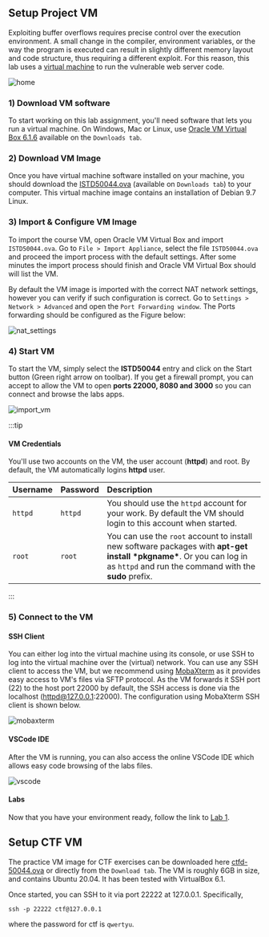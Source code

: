 ## Setup Project VM

Exploiting buffer overflows requires precise control over the execution environment. A small change in the compiler, environment variables, or the way the program is executed can result in slightly different memory layout and code structure, thus requiring a different exploit. For this reason, this lab uses a [virtual machine](https://en.wikipedia.org/wiki/Virtual_machine) to run the vulnerable web server code.

![home](/labs/setup_vm/home.png)

### 1) Download VM software

To start working on this lab assignment, you'll need software that lets you run a virtual machine. On Windows, Mac or Linux, use [Oracle VM Virtual Box 6.1.6](https://www.virtualbox.org/wiki/Downloads) available on the `Downloads tab`.

### 2) Download VM Image

Once you have virtual machine software installed on your machine, you should download the [ISTD50044.ova](https://drive.google.com/file/d/1iKXW7YgwMLvZITnJCX8oYDrKlgtouarQ/view?usp=sharing) (available on `Downloads tab`) to your computer. This virtual machine image contains an installation of Debian 9.7 Linux.

### 3) Import & Configure VM Image

To import the course VM, open Oracle VM Virtual Box and import `ISTD50044.ova`. Go to `File > Import Appliance`, select the file `ISTD50044.ova` and proceed the import process with the default settings. After some minutes the import process should finish and Oracle VM Virtual Box should will list the VM.

By default the VM image is imported with the correct NAT network settings, however you can verify if such configuration is correct. Go to `Settings > Network > Advanced` and open the `Port Forwarding window`. The Ports forwarding should be configured as the Figure below:

![nat_settings](/labs/setup_vm/nat_settings.png)

### 4) Start VM

To start the VM, simply select the **ISTD50044** entry and click on the Start button (Green right arrow on toolbar). If you get a firewall prompt, you can accept to allow the VM to open **ports 22000, 8080 and 3000** so you can connect and browse the labs apps.

![import_vm](/labs/setup_vm/import_vm.gif)

:::tip

#### VM Credentials

You'll use two accounts on the VM, the user account (**httpd**) and root. By default, the VM automatically logins **httpd** user.

| Username | Password | Description                                                                                                                                                                      |
| :------- | :------- | :------------------------------------------------------------------------------------------------------------------------------------------------------------------------------- |
| `httpd`  | `httpd`  | You should use the `httpd` account for your work. By default the VM should login to this account when started.                                                                   |
| `root`   | `root`   | You can use the `root` account to install new software packages with **apt-get install \*pkgname\***. Or you can log in as `httpd` and run the command with the **sudo** prefix. |

:::

### 5) Connect to the VM

#### SSH Client

You can either log into the virtual machine using its console, or use SSH to log into the virtual machine over the (virtual) network. You can use any SSH client to access the VM, but we recommend using [MobaXterm](https://mobaxterm.mobatek.net/download-home-edition.html) as it provides easy access to VM's files via SFTP protocol. As the VM forwards it SSH port (22) to the host port 22000 by default, the SSH access is done via the localhost (httpd@127.0.0.1:22000). The configuration using MobaXterm SSH client is shown below.

![mobaxterm](/labs/setup_vm/mobaxterm.png)

#### VSCode IDE

After the VM is running, you can also access the online VSCode IDE which allows easy code browsing of the labs files.

![vscode](/labs/setup_vm/vscode.png)

#### Labs

Now that you have your environment ready, follow the link to [Lab 1](/labs/lab1/).


## Setup CTF VM

The practice VM image for CTF exercises can be downloaded here
[ctfd-50044.ova](https://drive.google.com/file/d/1MtPJ6hKqAnUnZ8-wZhGRJ-NPZ5N7pgPG/view?usp=sharing) or
directly from the `Download tab`. The VM
is roughly 6GB in size, and contains Ubuntu 20.04. It has been tested with VirtualBox 6.1.

Once started, you can SSH to it via port 22222 at 127.0.0.1. Specifically,


`ssh -p 22222 ctf@127.0.0.1`

where the password for ctf is `qwertyu`.

